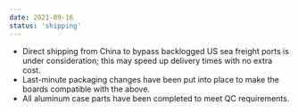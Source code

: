 ```yaml
---
date: 2021-09-16
status: 'shipping'
---
```

- Direct shipping from China to bypass backlogged US sea freight ports is under consideration; this may speed up delivery times with no extra cost.
- Last-minute packaging changes have been put into place to make the boards compatible with the above.
- All aluminum case parts have been completed to meet QC requirements.